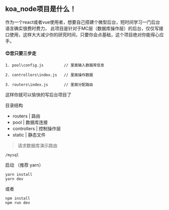 ## koa_node项目是什么！
作为一个react或者vue使用者，想要自己搭建个微型后台，短时间学习一门后台语言确实很费时费力，
此项目是针对于MC层（数据库操作层）的后台，仅仅写接口使用，这样大大减少你的研究时间，只要你会点基础，这个项目绝对你能得心应手。
#### :blush:您只要三步走

```
1. pool\config.js         // 里面输入数据库信息

2. controllers\index.js   // 里面操作数据

3. routers\index.js       // 里面分配路由
```

这样你就可以愉快的写后台项目了

目录结构
- routers |  路由 
- pool |     数据库连接
- controllers | 控制操作层
- static | 静态文件

> 请求数据库演示路由
```
/mysql
```
 
 启动 （推荐 yarn）

```
yarn install
yarn dev
```
或者

```
npm install 
npm run dev
```
